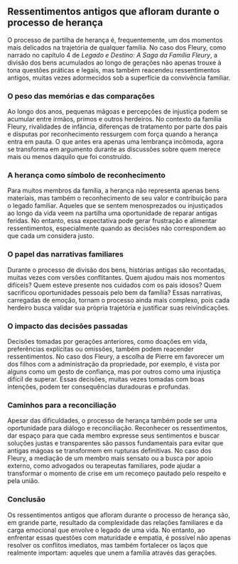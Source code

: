 
## Ressentimentos antigos que afloram durante o processo de herança

O processo de partilha de herança é, frequentemente, um dos momentos mais delicados na trajetória de qualquer família. No caso dos Fleury, como narrado no capítulo 4 de *Legado e Destino: A Saga da Família Fleury*, a divisão dos bens acumulados ao longo de gerações não apenas trouxe à tona questões práticas e legais, mas também reacendeu ressentimentos antigos, muitas vezes adormecidos sob a superfície da convivência familiar.

### O peso das memórias e das comparações

Ao longo dos anos, pequenas mágoas e percepções de injustiça podem se acumular entre irmãos, primos e outros herdeiros. No contexto da família Fleury, rivalidades de infância, diferenças de tratamento por parte dos pais e disputas por reconhecimento ressurgem com força quando a herança entra em pauta. O que antes era apenas uma lembrança incômoda, agora se transforma em argumento durante as discussões sobre quem merece mais ou menos daquilo que foi construído.

### A herança como símbolo de reconhecimento

Para muitos membros da família, a herança não representa apenas bens materiais, mas também o reconhecimento de seu valor e contribuição para o legado familiar. Aqueles que se sentem menosprezados ou injustiçados ao longo da vida veem na partilha uma oportunidade de reparar antigas feridas. No entanto, essa expectativa pode gerar frustração e alimentar ressentimentos, especialmente quando as decisões não correspondem ao que cada um considera justo.

### O papel das narrativas familiares

Durante o processo de divisão dos bens, histórias antigas são recontadas, muitas vezes com versões conflitantes. Quem ajudou mais nos momentos difíceis? Quem esteve presente nos cuidados com os pais idosos? Quem sacrificou oportunidades pessoais pelo bem da família? Essas narrativas, carregadas de emoção, tornam o processo ainda mais complexo, pois cada herdeiro busca validar sua própria trajetória e justificar suas reivindicações.

### O impacto das decisões passadas

Decisões tomadas por gerações anteriores, como doações em vida, preferências explícitas ou omissões, também podem reacender ressentimentos. No caso dos Fleury, a escolha de Pierre em favorecer um dos filhos com a administração da propriedade, por exemplo, é vista por alguns como um gesto de confiança, mas por outros como uma injustiça difícil de superar. Essas decisões, muitas vezes tomadas com boas intenções, podem ter consequências duradouras e profundas.

### Caminhos para a reconciliação

Apesar das dificuldades, o processo de herança também pode ser uma oportunidade para diálogo e reconciliação. Reconhecer os ressentimentos, dar espaço para que cada membro expresse seus sentimentos e buscar soluções justas e transparentes são passos fundamentais para evitar que antigas mágoas se transformem em rupturas definitivas. No caso dos Fleury, a mediação de um membro mais sensato ou a busca por apoio externo, como advogados ou terapeutas familiares, pode ajudar a transformar o momento de crise em um recomeço pautado pelo respeito e pela união.

### Conclusão

Os ressentimentos antigos que afloram durante o processo de herança são, em grande parte, resultado da complexidade das relações familiares e da carga emocional que envolve o legado de uma vida. No entanto, ao enfrentar essas questões com maturidade e empatia, é possível não apenas resolver os conflitos imediatos, mas também fortalecer os laços que realmente importam: aqueles que unem a família através das gerações.
```
